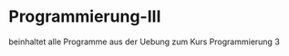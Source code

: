 Programmierung-III
==================

beinhaltet alle Programme aus der Uebung zum Kurs Programmierung 3
